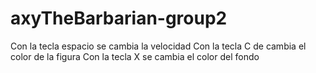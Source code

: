 # axyTheBarbarian-group2

Con la tecla espacio se cambia la velocidad
Con la tecla C de cambia el color de la figura
Con la tecla X se cambia el color del fondo
